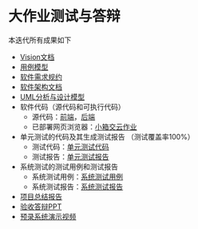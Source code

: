 # 大作业测试与答辩
本迭代所有成果如下

- [Vision文档](./Vision文档.docx)
- [用例模型](./用例模型.oom)
- [软件需求规约](./软件需求规约.docx)
- [软件架构文档](./软件架构文档.pdf)
- [UML分析与设计模型](./UML分析与设计模型)
- 软件代码（源代码和可执行代码）
  - 源代码：[前端](https://github.com/SJTU2020AutumnProj/frontend)，[后端](https://github.com/SJTU2020AutumnProj/backend)
  - 已部署网页浏览器：[小箱交云作业](https://sjtu2020autumnproj.github.io/frontend/#/)
- 单元测试的代码及其生成测试报告 （测试覆盖率100%）
  - 测试代码：[单元测试代码](https://github.com/SJTU2020AutumnProj/backend/tree/Unit_Test/service)
  - 测试报告：[单元测试报告](./单元测试报告/)
- 系统测试的测试用例和测试报告
  - 系统测试用例：[系统测试用例](./系统测试用例.xlsx)
  - 系统测试报告：[系统测试报告](./系统测试报告)
- [项目总结报告](./项目总结报告.word)
- [验收答辩PPT](./验收答辩PPT.pptx)
- [预录系统演示视频](./预录系统演示视频.mp4)

